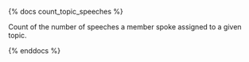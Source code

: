 {% docs count_topic_speeches %}

Count of the number of speeches a member spoke assigned to a given topic.

{% enddocs %}
